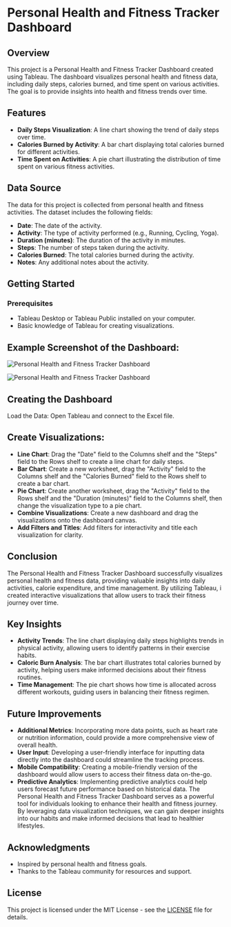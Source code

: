 # Personal Health and Fitness Tracker Dashboard

## Overview
This project is a Personal Health and Fitness Tracker Dashboard created using Tableau. The dashboard visualizes personal health and fitness data, including daily steps, calories burned, and time spent on various activities. The goal is to provide insights into health and fitness trends over time.

## Features
- **Daily Steps Visualization**: A line chart showing the trend of daily steps over time.
- **Calories Burned by Activity**: A bar chart displaying total calories burned for different activities.
- **Time Spent on Activities**: A pie chart illustrating the distribution of time spent on various fitness activities.

## Data Source
The data for this project is collected from personal health and fitness activities. The dataset includes the following fields:
- **Date**: The date of the activity.
- **Activity**: The type of activity performed (e.g., Running, Cycling, Yoga).
- **Duration (minutes)**: The duration of the activity in minutes.
- **Steps**: The number of steps taken during the activity.
- **Calories Burned**: The total calories burned during the activity.
- **Notes**: Any additional notes about the activity.

## Getting Started

### Prerequisites
- Tableau Desktop or Tableau Public installed on your computer.
- Basic knowledge of Tableau for creating visualizations.

## Example Screenshot of the Dashboard:

![Personal Health and Fitness Tracker Dashboard](https://github.com/user-attachments/assets/4f240045-5af5-4cd3-8830-2d86e9cdad2a)

![Personal Health and Fitness Tracker Dashboard](https://github.com/user-attachments/assets/8002ecc3-9263-42a4-9316-638589061a68)

## Creating the Dashboard
Load the Data: Open Tableau and connect to the Excel file.

## Create Visualizations:
- **Line Chart**: Drag the "Date" field to the Columns shelf and the "Steps" field to the Rows shelf to create a line chart for daily steps.
- **Bar Chart**: Create a new worksheet, drag the "Activity" field to the Columns shelf and the "Calories Burned" field to the Rows shelf to create a bar chart.
- **Pie Chart**: Create another worksheet, drag the "Activity" field to the Rows shelf and the "Duration (minutes)" field to the Columns shelf, then change the visualization type to a pie chart.
- **Combine Visualizations**: Create a new dashboard and drag the visualizations onto the dashboard canvas.
- **Add Filters and Titles**: Add filters for interactivity and title each visualization for clarity.

## Conclusion
The Personal Health and Fitness Tracker Dashboard successfully visualizes personal health and fitness data, providing valuable insights into daily activities, calorie expenditure, and time management. By utilizing Tableau, i created interactive visualizations that allow users to track their fitness journey over time.

## Key Insights
- **Activity Trends**: The line chart displaying daily steps highlights trends in physical activity, allowing users to identify patterns in their exercise habits.
- **Caloric Burn Analysis**: The bar chart illustrates total calories burned by activity, helping users make informed decisions about their fitness routines.
- **Time Management**: The pie chart shows how time is allocated across different workouts, guiding users in balancing their fitness regimen.

## Future Improvements
- **Additional Metrics**: Incorporating more data points, such as heart rate or nutrition information, could provide a more comprehensive view of overall health.
- **User Input**: Developing a user-friendly interface for inputting data directly into the dashboard could streamline the tracking process.
- **Mobile Compatibility**: Creating a mobile-friendly version of the dashboard would allow users to access their fitness data on-the-go.
- **Predictive Analytics**: Implementing predictive analytics could help users forecast future performance based on historical data.
The Personal Health and Fitness Tracker Dashboard serves as a powerful tool for individuals looking to enhance their health and fitness journey. By leveraging data visualization techniques, we can gain deeper insights into our habits and make informed decisions that lead to healthier lifestyles.

## Acknowledgments

- Inspired by personal health and fitness goals.
- Thanks to the Tableau community for resources and support.

## License
This project is licensed under the MIT License - see the [LICENSE](https://github.com/Samuelson777/Personal-Health-and-Fitness-Tracker-Dashboard/blob/main/LICENSE) file for details.
